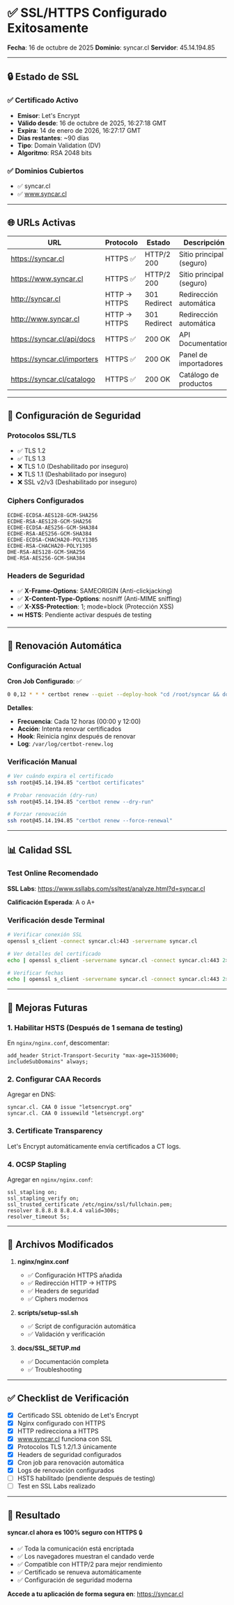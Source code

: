 # ✅ SSL/HTTPS Configurado Exitosamente

**Fecha**: 16 de octubre de 2025
**Dominio**: syncar.cl
**Servidor**: 45.14.194.85

---

## 🔒 Estado de SSL

### ✅ Certificado Activo

- **Emisor**: Let's Encrypt
- **Válido desde**: 16 de octubre de 2025, 16:27:18 GMT
- **Expira**: 14 de enero de 2026, 16:27:17 GMT
- **Días restantes**: ~90 días
- **Tipo**: Domain Validation (DV)
- **Algoritmo**: RSA 2048 bits

### ✅ Dominios Cubiertos

- ✅ syncar.cl
- ✅ www.syncar.cl

---

## 🌐 URLs Activas

| URL | Protocolo | Estado | Descripción |
|-----|-----------|--------|-------------|
| https://syncar.cl | HTTPS ✅ | HTTP/2 200 | Sitio principal (seguro) |
| https://www.syncar.cl | HTTPS ✅ | HTTP/2 200 | Sitio principal (seguro) |
| http://syncar.cl | HTTP → HTTPS | 301 Redirect | Redirección automática |
| http://www.syncar.cl | HTTP → HTTPS | 301 Redirect | Redirección automática |
| https://syncar.cl/api/docs | HTTPS ✅ | 200 OK | API Documentation |
| https://syncar.cl/importers | HTTPS ✅ | 200 OK | Panel de importadores |
| https://syncar.cl/catalogo | HTTPS ✅ | 200 OK | Catálogo de productos |

---

## 🔐 Configuración de Seguridad

### Protocolos SSL/TLS
- ✅ TLS 1.2
- ✅ TLS 1.3
- ❌ TLS 1.0 (Deshabilitado por inseguro)
- ❌ TLS 1.1 (Deshabilitado por inseguro)
- ❌ SSL v2/v3 (Deshabilitado por inseguro)

### Ciphers Configurados
```
ECDHE-ECDSA-AES128-GCM-SHA256
ECDHE-RSA-AES128-GCM-SHA256
ECDHE-ECDSA-AES256-GCM-SHA384
ECDHE-RSA-AES256-GCM-SHA384
ECDHE-ECDSA-CHACHA20-POLY1305
ECDHE-RSA-CHACHA20-POLY1305
DHE-RSA-AES128-GCM-SHA256
DHE-RSA-AES256-GCM-SHA384
```

### Headers de Seguridad
- ✅ **X-Frame-Options**: SAMEORIGIN (Anti-clickjacking)
- ✅ **X-Content-Type-Options**: nosniff (Anti-MIME sniffing)
- ✅ **X-XSS-Protection**: 1; mode=block (Protección XSS)
- ⏭️ **HSTS**: Pendiente activar después de testing

---

## 🔄 Renovación Automática

### Configuración Actual

**Cron Job Configurado**: ✅

```bash
0 0,12 * * * certbot renew --quiet --deploy-hook "cd /root/syncar && docker-compose -f docker-compose.prod.yml restart nginx" >> /var/log/certbot-renew.log 2>&1
```

**Detalles**:
- **Frecuencia**: Cada 12 horas (00:00 y 12:00)
- **Acción**: Intenta renovar certificados
- **Hook**: Reinicia nginx después de renovar
- **Log**: `/var/log/certbot-renew.log`

### Verificación Manual

```bash
# Ver cuándo expira el certificado
ssh root@45.14.194.85 "certbot certificates"

# Probar renovación (dry-run)
ssh root@45.14.194.85 "certbot renew --dry-run"

# Forzar renovación
ssh root@45.14.194.85 "certbot renew --force-renewal"
```

---

## 📊 Calidad SSL

### Test Online Recomendado

**SSL Labs**: https://www.ssllabs.com/ssltest/analyze.html?d=syncar.cl

**Calificación Esperada**: A o A+

### Verificación desde Terminal

```bash
# Verificar conexión SSL
openssl s_client -connect syncar.cl:443 -servername syncar.cl

# Ver detalles del certificado
echo | openssl s_client -servername syncar.cl -connect syncar.cl:443 2>/dev/null | openssl x509 -noout -text

# Verificar fechas
echo | openssl s_client -servername syncar.cl -connect syncar.cl:443 2>/dev/null | openssl x509 -noout -dates
```

---

## 🚀 Mejoras Futuras

### 1. Habilitar HSTS (Después de 1 semana de testing)

En `nginx/nginx.conf`, descomentar:

```nginx
add_header Strict-Transport-Security "max-age=31536000; includeSubDomains" always;
```

### 2. Configurar CAA Records

Agregar en DNS:

```
syncar.cl. CAA 0 issue "letsencrypt.org"
syncar.cl. CAA 0 issuewild "letsencrypt.org"
```

### 3. Certificate Transparency

Let's Encrypt automáticamente envía certificados a CT logs.

### 4. OCSP Stapling

Agregar en `nginx/nginx.conf`:

```nginx
ssl_stapling on;
ssl_stapling_verify on;
ssl_trusted_certificate /etc/nginx/ssl/fullchain.pem;
resolver 8.8.8.8 8.8.4.4 valid=300s;
resolver_timeout 5s;
```

---

## 📝 Archivos Modificados

1. **nginx/nginx.conf**
   - ✅ Configuración HTTPS añadida
   - ✅ Redirección HTTP → HTTPS
   - ✅ Headers de seguridad
   - ✅ Ciphers modernos

2. **scripts/setup-ssl.sh**
   - ✅ Script de configuración automática
   - ✅ Validación y verificación

3. **docs/SSL_SETUP.md**
   - ✅ Documentación completa
   - ✅ Troubleshooting

---

## ✅ Checklist de Verificación

- [x] Certificado SSL obtenido de Let's Encrypt
- [x] Nginx configurado con HTTPS
- [x] HTTP redirecciona a HTTPS
- [x] www.syncar.cl funciona con SSL
- [x] Protocolos TLS 1.2/1.3 únicamente
- [x] Headers de seguridad configurados
- [x] Cron job para renovación automática
- [x] Logs de renovación configurados
- [ ] HSTS habilitado (pendiente después de testing)
- [ ] Test en SSL Labs realizado

---

## 🎉 Resultado

**syncar.cl ahora es 100% seguro con HTTPS** 🔒

- ✅ Toda la comunicación está encriptada
- ✅ Los navegadores muestran el candado verde
- ✅ Compatible con HTTP/2 para mejor rendimiento
- ✅ Certificado se renueva automáticamente
- ✅ Configuración de seguridad moderna

**Accede a tu aplicación de forma segura en**: https://syncar.cl
